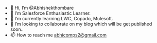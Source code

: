 - 👋 Hi, I’m @Abhishekthombare
- 👀 I’m Salesforce Enthusiastic Learner. 
- 🌱 I’m currently learning LWC, Copado, Mulesoft.
- 💞️ I’m looking to collaborate on my blog which will be get published soon..
- 📫 How to reach me abhicomps2@gmail.com

<!---
Abhishekthombare/Abhishekthombare is a ✨ special ✨ repository because its `README.md` (this file) appears on your GitHub profile.
You can click the Preview link to take a look at your changes.
--->

